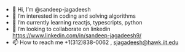 - 👋 Hi, I’m @sandeep-jagadeesh
- 👀 I’m interested in coding and solving algorithms
- 🌱 I’m currently learning reactjs, typescripts, python
- 💞️ I’m looking to collaborate on linkedin https://www.linkedin.com/in/sandeep-jagadeesh9/
- 📫 How to reach me +1(312)838-0062 , sjagadeesh@hawk.iit.edu  


